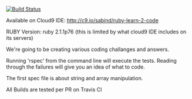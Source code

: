 [![Build Status](https://travis-ci.org/sabind/learn-2-code-ruby.svg?branch=master)](https://travis-ci.org/sabind/learn-2-code-ruby)

Available on Cloud9 IDE: http://c9.io/sabind/ruby-learn-2-code

RUBY Version: ruby 2.1.1p76 (this is limited by what cloud9 IDE includes on its servers)

We're going to be creating various coding challanges and answers.

Running 'rspec' from the command line will execute the tests. Reading through the
failures will give you an idea of what to code. 

The first spec file is about string and array manipulation.


All Builds are tested per PR on Travis CI